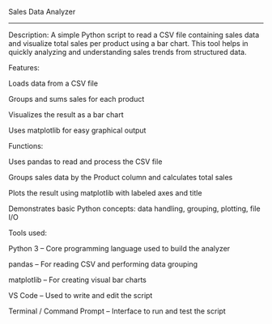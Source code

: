 
Sales Data Analyzer
___________________

Description:
A simple Python script to read a CSV file containing sales data and visualize total sales per product using a bar chart. This tool helps in quickly analyzing and understanding sales trends from structured data.

Features:

Loads data from a CSV file

Groups and sums sales for each product

Visualizes the result as a bar chart

Uses matplotlib for easy graphical output


Functions:

Uses pandas to read and process the CSV file

Groups sales data by the Product column and calculates total sales

Plots the result using matplotlib with labeled axes and title

Demonstrates basic Python concepts: data handling, grouping, plotting, file I/O


Tools used:

Python 3 – Core programming language used to build the analyzer

pandas – For reading CSV and performing data grouping

matplotlib – For creating visual bar charts

VS Code – Used to write and edit the script

Terminal / Command Prompt – Interface to run and test the script




